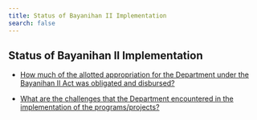 ```yaml
---
title: Status of Bayanihan II Implementation
search: false
---
```


## Status of Bayanihan II Implementation


 - [How much of the allotted appropriation for the Department under the Bayanihan II Act was obligated and disbursed?](/fy-2022-plan-and-budget/status-of-bayanihan-ii-implementation/how-much-of-the-allotted-appropriation-for-the-department-under-the-bayanihan-ii-act-was-obligated-a)
    
 - [What are the challenges that the Department encountered in the implementation of the programs/projects?](/fy-2022-plan-and-budget/status-of-bayanihan-ii-implementation/what-are-the-challenges-that-the-department-encountered-in-the-implementation-of-the-programsproject)
    
